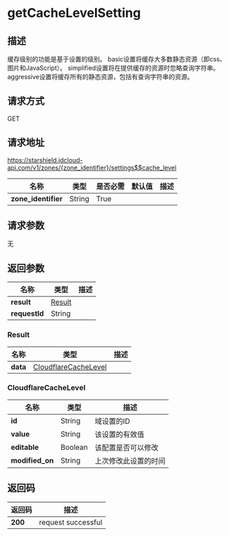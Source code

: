 # getCacheLevelSetting


## 描述
缓存级别的功能是基于设置的级别。
basic设置将缓存大多数静态资源（即css、图片和JavaScript）。
simplified设置将在提供缓存的资源时忽略查询字符串。
aggressive设置将缓存所有的静态资源，包括有查询字符串的资源。


## 请求方式
GET

## 请求地址
https://starshield.jdcloud-api.com/v1/zones/{zone_identifier}/settings$$cache_level

|名称|类型|是否必需|默认值|描述|
|---|---|---|---|---|
|**zone_identifier**|String|True| | |

## 请求参数
无


## 返回参数
|名称|类型|描述|
|---|---|---|
|**result**|[Result](#result)| |
|**requestId**|String| |

### <div id="Result">Result</div>
|名称|类型|描述|
|---|---|---|
|**data**|[CloudflareCacheLevel](#cloudflarecachelevel)| |
### <div id="CloudflareCacheLevel">CloudflareCacheLevel</div>
|名称|类型|描述|
|---|---|---|
|**id**|String|域设置的ID|
|**value**|String|该设置的有效值|
|**editable**|Boolean|该配置是否可以修改|
|**modified_on**|String|上次修改此设置的时间|

## 返回码
|返回码|描述|
|---|---|
|**200**|request successful|
